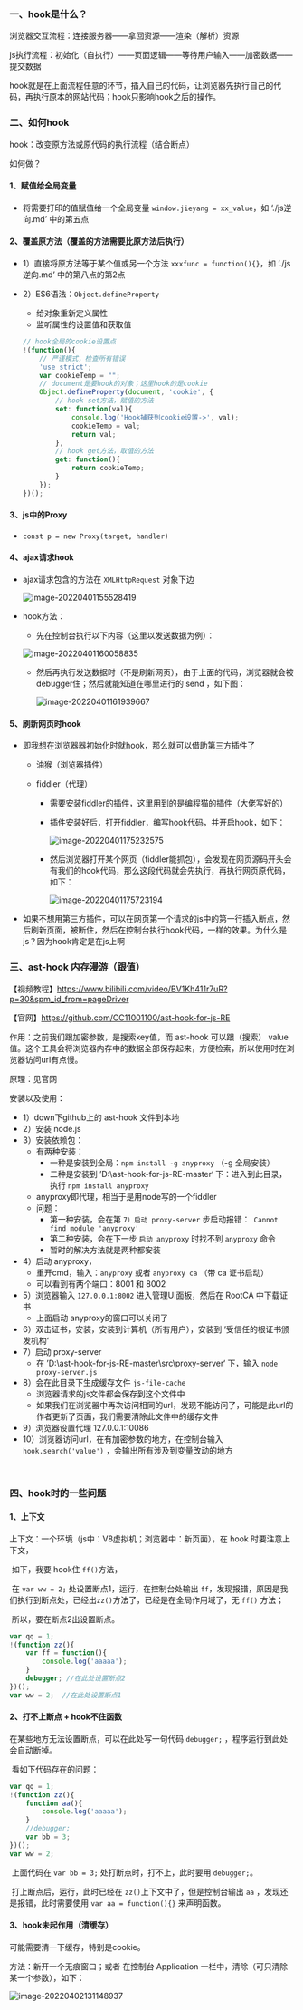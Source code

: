 ### 一、hook是什么？

浏览器交互流程：连接服务器——拿回资源——渲染（解析）资源

js执行流程：初始化（自执行）——页面逻辑——等待用户输入——加密数据——提交数据

hook就是在上面流程任意的环节，插入自己的代码，让浏览器先执行自己的代码，再执行原本的网站代码；hook只影响hook之后的操作。

### 二、如何hook

hook：改变原方法或原代码的执行流程（结合断点）

如何做？

#### 1、赋值给全局变量

- 将需要打印的值赋值给一个全局变量 `window.jieyang = xx_value`，如 ‘./js逆向.md’ 中的第五点

#### 2、覆盖原方法（覆盖的方法需要比原方法后执行）

- 1）直接将原方法等于某个值或另一个方法 `xxxfunc = function(){}`，如 ‘./js逆向.md’ 中的第八点的第2点

- 2）ES6语法：`Object.defineProperty`

  - 给对象重新定义属性
  - 监听属性的设置值和获取值

  ```js
  // hook全局的cookie设置点
  !(function(){
      // 严谨模式，检查所有错误
      'use strict';
      var cookieTemp = "";
      // document是要hook的对象；这里hook的是cookie
      Object.defineProperty(document, 'cookie', {
          // hook set方法，赋值的方法
          set: function(val){
              console.log('Hook捕获到cookie设置->', val);
              cookieTemp = val;
              return val;
          },
          // hook get方法，取值的方法
          get: function(){
              return cookieTemp;
          }       
      });
  })();
  ```


#### 3、js中的Proxy

- `const p = new Proxy(target, handler)`

#### 4、ajax请求hook

- ajax请求包含的方法在 `XMLHttpRequest` 对象下边

  ![image-20220401155528419](./md_picture/js逆向11.png)

- hook方法：

  - 先在控制台执行以下内容（这里以发送数据为例）：

  ![image-20220401160058835](./md_picture/js逆向12.png)

  - 然后再执行发送数据时（不是刷新网页），由于上面的代码，浏览器就会被debugger住；然后就能知道在哪里进行的 send ，如下图：

    ![image-20220401161939667](./md_picture/js逆向13.png)

#### 5、刷新网页时hook

- 即我想在浏览器器初始化时就hook，那么就可以借助第三方插件了

  - 油猴（浏览器插件）

  - fiddler（代理）

    - 需要安装fiddler的[插件](https://blog.csdn.net/qq_36759224/article/details/120783727)，这里用到的是编程猫的插件（大佬写好的）

    - 插件安装好后，打开fiddler，编写hook代码，并开启hook，如下：

      ![image-20220401175232575](./md_picture/js逆向14.png)

    - 然后浏览器打开某个网页（fiddler能抓包），会发现在网页源码开头会有我们的hook代码，那么这段代码就会先执行，再执行网页原代码，如下：

      ![image-20220401175723194](./md_picture/js逆向15.png)

- 如果不想用第三方插件，可以在网页第一个请求的js中的第一行插入断点，然后刷新页面，被断住，然后在控制台执行hook代码，一样的效果。为什么是js？因为hook肯定是在js上啊

### 三、ast-hook 内存漫游（跟值）

【视频教程】https://www.bilibili.com/video/BV1Kh411r7uR?p=30&spm_id_from=pageDriver

【官网】https://github.com/CC11001100/ast-hook-for-js-RE

作用：之前我们跟加密参数，是搜索key值，而 ast-hook 可以跟（搜索） value 值。这个工具会将浏览器内存中的数据全部保存起来，方便检索，所以使用时在浏览器访问url有点慢。

原理：见官网

安装以及使用：

- 1）down下github上的 ast-hook 文件到本地
- 2）安装 node.js
- 3）安装依赖包：
  - 有两种安装：
    - 一种是安装到全局：`npm install -g anyproxy` （-g 全局安装）
    - 二种是安装到 ’D:\ast-hook-for-js-RE-master‘ 下：进入到此目录，执行 `npm install anyproxy`
  - anyproxy即代理，相当于是用node写的一个fiddler
  - 问题：
    - 第一种安装，会在第 `7）启动 proxy-server` 步启动报错：` Cannot find module 'anyproxy'`
    - 第二种安装，会在下一步 `启动 anyproxy` 时找不到 `anyproxy`  命令
    - 暂时的解决方法就是两种都安装
- 4）启动 anyproxy，
  - 重开cmd，输入：`anyproxy`  或者 `anyproxy ca` （带 ca 证书启动）
  - 可以看到有两个端口：8001 和 8002
- 5）浏览器输入 `127.0.0.1:8002` 进入管理UI面板，然后在 RootCA 中下载证书
  - 上面启动 anyproxy的窗口可以关闭了
- 6）双击证书，安装，安装到计算机（所有用户），安装到 ’受信任的根证书颁发机构‘
- 7）启动 proxy-server 
  - 在 ’D:\ast-hook-for-js-RE-master\src\proxy-server‘ 下，输入 `node proxy-server.js`
- 8）会在此目录下生成缓存文件 `js-file-cache`
  - 浏览器请求的js文件都会保存到这个文件中
  - 如果我们在浏览器中再次访问相同的url，发现不能访问了，可能是此url的作者更新了页面，我们需要清除此文件中的缓存文件
- 9）浏览器设置代理 127.0.0.1:10086
- 10）浏览器访问url，在有加密参数的地方，在控制台输入 `hook.search('value')` ，会输出所有涉及到变量改动的地方

​	

### 四、hook时的一些问题

#### 1、上下文

上下文：一个环境（js中：V8虚拟机；浏览器中：新页面），在 hook 时要注意上下文，

​	如下，我要 hook住 `ff()`方法，

​		在 `var ww = 2;` 处设置断点1，运行，在控制台处输出 `ff`，发现报错，原因是我们执行到断点处，已经出`zz()`方法了，已经是在全局作用域了，无 `ff()` 方法；

​		所以，要在断点2出设置断点。

```js
var qq = 1;
!(function zz(){
    var ff = function(){
        console.log('aaaaa');
    }
    debugger; //在此处设置断点2
})();
var ww = 2;  //在此处设置断点1
```

#### 2、打不上断点 + hook不住函数

在某些地方无法设置断点，可以在此处写一句代码 `debugger;` ，程序运行到此处会自动断掉。

​	看如下代码存在的问题：

```js
var qq = 1;
!(function zz(){
    function aa(){
        console.log('aaaaa');
    }
    //debugger;
    var bb = 3;
})();
var ww = 2;
```

​	上面代码在 `var bb = 3;` 处打断点时，打不上，此时要用 `debugger;`。

​	打上断点后，运行，此时已经在 `zz()`上下文中了，但是控制台输出 `aa` ，发现还是报错，此时需要使用 `var aa = function(){}` 来声明函数。

#### 3、hook未起作用（清缓存）

可能需要清一下缓存，特别是cookie。

方法：新开一个无痕窗口；或者 在控制台 Application 一栏中，清除（可只清除某一个参数），如下：

![image-20220402131148937](./md_picture/js逆向18.png)
